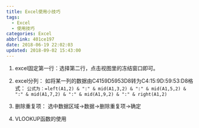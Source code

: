```yaml
---
title: Excel使用小技巧
tags:
  - Excel
  - 使用技巧
categories: Excel
abbrlink: 401ce197
date: 2018-06-19 22:02:03
updated: 2018-09-02 15:43:00
---
```


1. excel固定第一行：选择第二行，点击视图里的冻结窗口即可。

2. excel分列：
	如将某一列的数据由C4159D5953D8转为C4:15:9D:59:53:D8格式：
	```公式为：=left(A1,2) & ":" & mid(A1,3,2) & ":" & mid(A1,5,2) & ":" & mid(A1,7,2) & ":" & mid(A1,9,2) & ":" & right(A1,2)```

3. 删除重复项：
    选中数据区域->数据->删除重复项->确定
    
4. VLOOKUP函数的使用